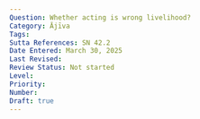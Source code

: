 ```yaml
---
Question: Whether acting is wrong livelihood?
Category: Ājīva
Tags:
Sutta References: SN 42.2
Date Entered: March 30, 2025
Last Revised:
Review Status: Not started
Level: 
Priority: 
Number: 
Draft: true
---
```

